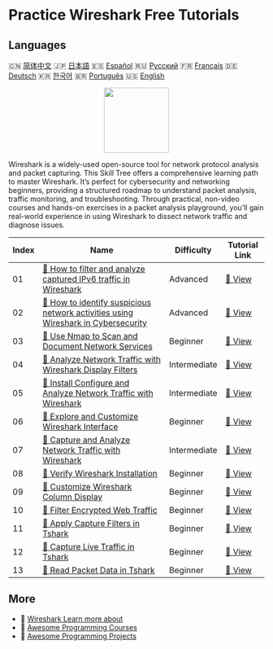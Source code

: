 # Practice Wireshark Free Tutorials

## Languages

🇨🇳 [简体中文](README_zh.md) 🇯🇵 [日本語](README_ja.md) 🇪🇸 [Español](README_es.md) 🇷🇺 [Русский](README_ru.md) 🇫🇷 [Français](README_fr.md) 🇩🇪 [Deutsch](README_de.md) 🇰🇷 [한국어](README_ko.md) 🇧🇷 [Português](README_pt.md) 🇺🇸 [English](README.md) 

<div align="center">
<img width="128px" src="https://file.labex.io/path/OuFutztV2dPZ.png">
</div>

Wireshark is a widely-used open-source tool for network protocol analysis and packet capturing. This Skill Tree offers a comprehensive learning path to master Wireshark. It’s perfect for cybersecurity and networking beginners, providing a structured roadmap to understand packet analysis, traffic monitoring, and troubleshooting. Through practical, non-video courses and hands-on exercises in a packet analysis playground, you’ll gain real-world experience in using Wireshark to dissect network traffic and diagnose issues.

|   Index | Name                                                                                                                                                                                                            | Difficulty   | Tutorial Link                                                                                                                         |
|---------|-----------------------------------------------------------------------------------------------------------------------------------------------------------------------------------------------------------------|--------------|---------------------------------------------------------------------------------------------------------------------------------------|
|      01 | [📖 How to filter and analyze captured IPv6 traffic in Wireshark](https://labex.io/tutorials/wireshark-how-to-filter-and-analyze-captured-ipv6-traffic-in-wireshark-414835)                                     | Advanced     | [🔗 View](https://labex.io/tutorials/wireshark-how-to-filter-and-analyze-captured-ipv6-traffic-in-wireshark-414835)                   |
|      02 | [📖 How to identify suspicious network activities using Wireshark in Cybersecurity](https://labex.io/tutorials/wireshark-how-to-identify-suspicious-network-activities-using-wireshark-in-cybersecurity-415497) | Advanced     | [🔗 View](https://labex.io/tutorials/wireshark-how-to-identify-suspicious-network-activities-using-wireshark-in-cybersecurity-415497) |
|      03 | [📖 Use Nmap to Scan and Document Network Services](https://labex.io/tutorials/nmap-use-nmap-to-scan-and-document-network-services-415932)                                                                      | Beginner     | [🔗 View](https://labex.io/tutorials/nmap-use-nmap-to-scan-and-document-network-services-415932)                                      |
|      04 | [📖 Analyze Network Traffic with Wireshark Display Filters](https://labex.io/tutorials/wireshark-analyze-network-traffic-with-wireshark-display-filters-415944)                                                 | Intermediate | [🔗 View](https://labex.io/tutorials/wireshark-analyze-network-traffic-with-wireshark-display-filters-415944)                         |
|      05 | [📖 Install Configure and Analyze Network Traffic with Wireshark](https://labex.io/tutorials/wireshark-install-configure-and-analyze-network-traffic-with-wireshark-415947)                                     | Intermediate | [🔗 View](https://labex.io/tutorials/wireshark-install-configure-and-analyze-network-traffic-with-wireshark-415947)                   |
|      06 | [📖 Explore and Customize Wireshark Interface](https://labex.io/tutorials/wireshark-explore-and-customize-wireshark-interface-415949)                                                                           | Beginner     | [🔗 View](https://labex.io/tutorials/wireshark-explore-and-customize-wireshark-interface-415949)                                      |
|      07 | [📖 Capture and Analyze Network Traffic with Wireshark](https://labex.io/tutorials/wireshark-capture-and-analyze-network-traffic-with-wireshark-415956)                                                         | Intermediate | [🔗 View](https://labex.io/tutorials/wireshark-capture-and-analyze-network-traffic-with-wireshark-415956)                             |
|      08 | [📖 Verify Wireshark Installation](https://labex.io/tutorials/wireshark-verify-wireshark-installation-548783)                                                                                                   | Beginner     | [🔗 View](https://labex.io/tutorials/wireshark-verify-wireshark-installation-548783)                                                  |
|      09 | [📖 Customize Wireshark Column Display](https://labex.io/tutorials/wireshark-customize-wireshark-column-display-548785)                                                                                         | Beginner     | [🔗 View](https://labex.io/tutorials/wireshark-customize-wireshark-column-display-548785)                                             |
|      10 | [📖 Filter Encrypted Web Traffic](https://labex.io/tutorials/wireshark-filter-encrypted-web-traffic-548806)                                                                                                     | Beginner     | [🔗 View](https://labex.io/tutorials/wireshark-filter-encrypted-web-traffic-548806)                                                   |
|      11 | [📖 Apply Capture Filters in Tshark](https://labex.io/tutorials/wireshark-apply-capture-filters-in-tshark-548914)                                                                                               | Beginner     | [🔗 View](https://labex.io/tutorials/wireshark-apply-capture-filters-in-tshark-548914)                                                |
|      12 | [📖 Capture Live Traffic in Tshark](https://labex.io/tutorials/wireshark-capture-live-traffic-in-tshark-548916)                                                                                                 | Beginner     | [🔗 View](https://labex.io/tutorials/wireshark-capture-live-traffic-in-tshark-548916)                                                 |
|      13 | [📖 Read Packet Data in Tshark](https://labex.io/tutorials/wireshark-read-packet-data-in-tshark-548937)                                                                                                         | Beginner     | [🔗 View](https://labex.io/tutorials/wireshark-read-packet-data-in-tshark-548937)                                                     |

## More

- 🔗 [Wireshark Learn more about](https://labex.io/skilltrees/wireshark)
- 🔗 [Awesome Programming Courses](https://github.com/labex-labs/awesome-programming-courses)
- 🔗 [Awesome Programming Projects](https://github.com/labex-labs/awesome-programming-projects)

